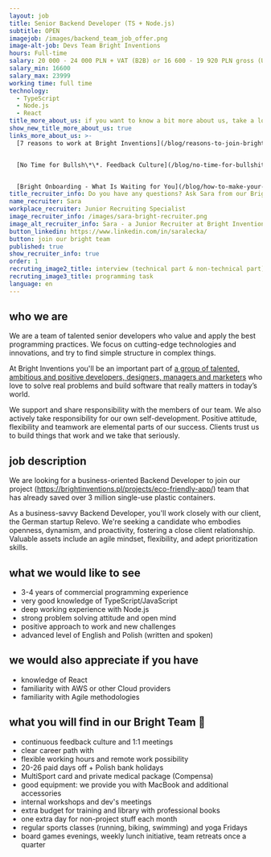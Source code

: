 ```yaml
---
layout: job
title: Senior Backend Developer (TS + Node.js)
subtitle: OPEN
imagejob: /images/backend_team_job_offer.png
image-alt-job: Devs Team Bright Inventions
hours: Full-time
salary: 20 000 - 24 000 PLN + VAT (B2B) or 16 600 - 19 920 PLN gross (UoP)
salary_min: 16600
salary_max: 23999
working time: full time
technology:
  - TypeScript
  - Node.js
  - React
title_more_about_us: if you want to know a bit more about us, take a look below 🙋🏻‍♀️🙋🏻‍♂️
show_new_title_more_about_us: true
links_more_about_us: >-
  [7 reasons to work at Bright Inventions](/blog/reasons-to-join-bright)


  [No Time for Bullsh\*\*. Feedback Culture](/blog/no-time-for-bullshit-feedback-culture/)


  [Bright Onboarding - What Is Waiting for You](/blog/how-to-make-your-onboarding-bright)
title_recruiter_info: Do you have any questions? Ask Sara from our Bright team!
name_recruiter: Sara
workplace_recruiter: Junior Recruiting Specialist
image_recruiter_info: /images/sara-bright-recruiter.png
image_alt_recruiter_info: Sara - a Junior Recruiter at Bright Inventions
button_linkedin: https://www.linkedin.com/in/saralecka/
button: join our bright team
published: true
show_recruiter_info: true
order: 1
recruting_image2_title: interview (technical part & non-technical part)
recruting_image3_title: programming task
language: en
---
```

## who we are

We are a team of talented senior developers who value and apply the best programming practices. We focus on cutting-edge technologies and innovations, and try to find simple structure in complex things. 

At Bright Inventions you'll be an important part of [a group of talented, ambitious and positive developers, designers, managers and marketers](https://brightinventions.pl/about-us/team/) who love to solve real problems and build software that really matters in today’s world.

We support and share responsibility with the members of our team. We also actively take responsibility for our own self-development. Positive attitude, flexibility and teamwork are elemental parts of our success. Clients trust us to build things that work and we take that seriously.

## job description

We are looking for a business-oriented Backend Developer to join our project (<https://brightinventions.pl/projects/eco-friendly-app/>) team that has already saved over 3 million single-use plastic containers. 

As a business-savvy Backend Developer, you'll work closely with our client, the German startup Relevo. We're seeking a candidate who embodies openness, dynamism, and proactivity, fostering a close client relationship. Valuable assets include an agile mindset, flexibility, and adept prioritization skills.

## what we would like to see

* 3-4 years of commercial programming experience 
* very good knowledge of TypeScript/JavaScript
* deep working experience with Node.js 
* strong problem solving attitude and open mind
* positive approach to work and new challenges  
* advanced level of English and Polish (written and spoken)

## we would also appreciate if you have

* knowledge of React
* familiarity with AWS or other Cloud providers
* familiarity with Agile methodologies

## **what you will find in our Bright Team 🧡**

* continuous feedback culture and 1:1 meetings 
* clear career path with
* flexible working hours and remote work possibility
* 20-26 paid days off + Polish bank holidays
* MultiSport card and private medical package (Compensa)
* good equipment: we provide you with MacBook and additional accessories
* internal workshops and dev's meetings 
* extra budget for training and library with professional books
* one extra day for non-project stuff each month
* regular sports classes (running, biking, swimming) and yoga Fridays
* board games evenings, weekly lunch initiative, team retreats once a quarter
